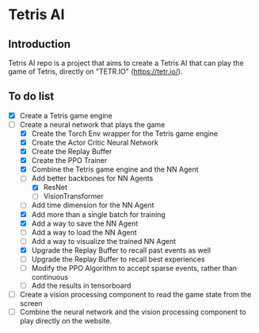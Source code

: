 # Tetris AI

## Introduction

Tetris AI repo is a project that aims to create a Tetris AI that can play the
game of Tetris, directly on "TETR.IO" (https://tetr.io/).

## To do list

- [X] Create a Tetris game engine
- [ ] Create a neural network that plays the game
  - [X] Create the Torch Env wrapper for the Tetris game engine
  - [X] Create the Actor Critic Neural Network
  - [X] Create the Replay Buffer
  - [X] Create the PPO Trainer
  - [X] Combine the Tetris game engine and the NN Agent
  - [ ] Add better backbones for NN Agents
    - [X] ResNet
    - [ ] VisionTransformer
  - [ ] Add time dimension for the NN Agent
  - [X] Add more than a single batch for training
  - [X] Add a way to save the NN Agent
  - [ ] Add a way to load the NN Agent
  - [ ] Add a way to visualize the trained NN Agent
  - [X] Upgrade the Replay Buffer to recall past events as well
  - [ ] Upgrade the Replay Buffer to recall best experiences
  - [ ] Modify the PPO Algorithm to accept sparse events, rather than continuous
  - [ ] Add the results in tensorboard
- [ ] Create a vision processing component to read the game state from the
  screen
- [ ] Combine the neural network and the vision processing component to play 
  directly on the website.
